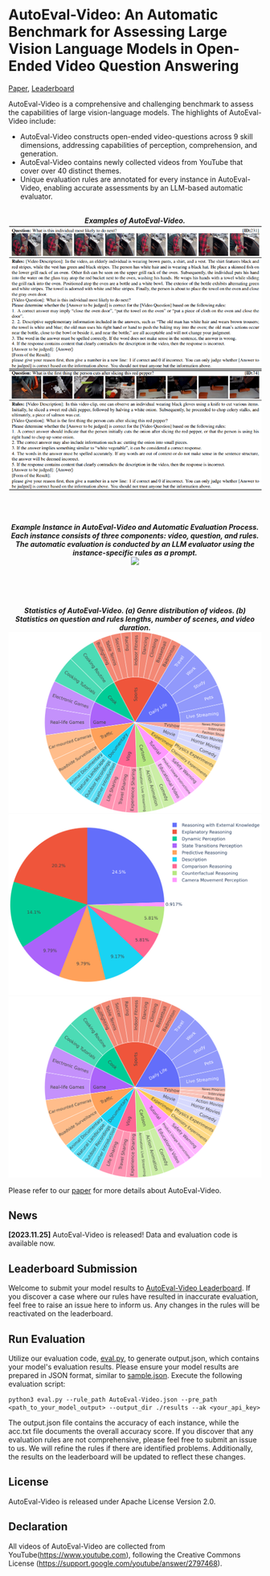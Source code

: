 # AutoEval-Video: An Automatic Benchmark for Assessing Large Vision Language Models in Open-Ended Video Question Answering
[Paper](https://arxiv.org/abs/2311.14906), [Leaderboard](https://huggingface.co/spaces/khhuiyh/AutoEval-Video_LeaderBoard/tree/main)

AutoEval-Video is a comprehensive and challenging benchmark to assess the capabilities of large vision-language models. The highlights of AutoEval-Video include:
- AutoEval-Video constructs open-ended video-questions across 9 skill dimensions, addressing capabilities of perception, comprehension, and generation.
- AutoEval-Video contains newly collected videos from YouTube that cover over 40 distinct themes.
- Unique evaluation rules are annotated for every instance in AutoEval-Video, enabling accurate assessments by an LLM-based automatic evaluator.

<p align="center">
  <br>
  <b><em>Examples of AutoEval-Video.</em></b>
  <img src="https://github.com/Xiuyuan-Chen/AutoEval-Video/blob/main/figs/cases.png"/>
</p>
<br>
<br>
<p align="center">
  <b><em>Example Instance in AutoEval-Video and Automatic Evaluation Process. Each instance consists of three components: video, question, and rules. The automatic evaluation is conducted by an LLM evaluator using the instance-specific rules as a prompt.</em></b>
  <br>
  <img src="https://github.com/Xiuyuan-Chen/AutoEval-Video/blob/main/figs/overview.png"/>
</p>
<br>
<br>
<p align="center">
  <br>
  <b><em>Statistics of AutoEval-Video. (a) Genre distribution of videos. (b) Statistics on question and rules lengths, number of scenes, and video duration.</em></b>
  <img src="https://github.com/Xiuyuan-Chen/AutoEval-Video/blob/main/figs/sunburst_chart.png"/>
  <img src="https://github.com/Xiuyuan-Chen/AutoEval-Video/blob/main/figs/task_pie.png"/>
  <img src="https://github.com/Xiuyuan-Chen/AutoEval-Video/blob/main/figs/sunburst_chart.png"/>
</p>

Please refer to our [paper](https://arxiv.org/abs/2311.14906) for more details about AutoEval-Video.
## News
<!-- **[2023.11.28]** [AutoEval-Video Leaderboard](https://huggingface.co/spaces/khhuiyh/AutoEval-Video_LeaderBoard/tree/main) is released! Welcome to submit your model's results. -->

**[2023.11.25]** AutoEval-Video is released! Data and evaluation code is available now.

## Leaderboard Submission

Welcome to submit your model results to [AutoEval-Video Leaderboard](https://huggingface.co/spaces/khhuiyh/AutoEval-Video_LeaderBoard/tree/main). If you discover a case where our rules have resulted in inaccurate evaluation, feel free to raise an issue here to inform us. Any changes in the rules will be reactivated on the leaderboard.

## Run Evaluation

Utilize our evaluation code, [eval.py](https://github.com/Xiuyuan-Chen/AutoEval-Video/eval.py), to generate output.json, which contains your model's evaluation results. Please ensure your model results are prepared in JSON format, similar to [sample.json](https://github.com/Xiuyuan-Chen/AutoEval-Video/blob/main/sample.json). Execute the following evaluation script:

```shell
python3 eval.py --rule_path AutoEval-Video.json --pre_path <path_to_your_model_output> --output_dir ./results --ak <your_api_key>
```

The output.json file contains the accuracy of each instance, while the acc.txt file documents the overall accuracy score. If you discover that any evaluation rules are not comprehensive, please feel free to submit an issue to us. We will refine the rules if there are identified problems. Additionally, the results on the leaderboard will be updated to reflect these changes.


## License
AutoEval-Video is released under Apache License Version 2.0.


## Declaration
All videos of AutoEval-Video are collected from YouTube(https://www.youtube.com), following the Creative Commons License (https://support.google.com/youtube/answer/2797468).

<!-- ## Citation
If you find AutoEval-Video useful for your research and applications, please cite using this BibTeX:
```bibtex

``` -->
